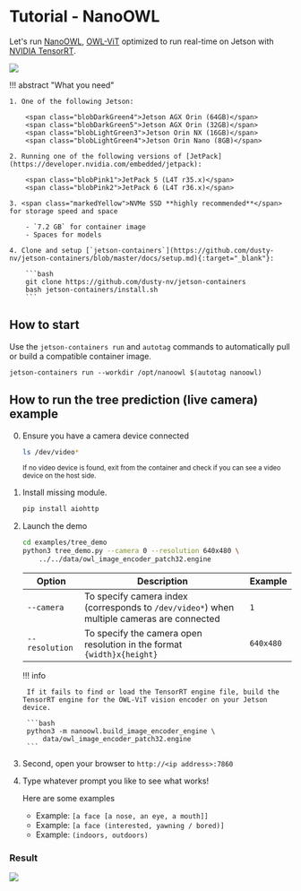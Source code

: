 # Tutorial - NanoOWL

Let's run [NanoOWL](https://github.com/NVIDIA-AI-IOT/nanoowl), [OWL-ViT](https://huggingface.co/docs/transformers/model_doc/owlvit) optimized to run real-time on Jetson with [NVIDIA TensorRT](https://developer.nvidia.com/tensorrt).

![](https://github.com/NVIDIA-AI-IOT/nanoowl/raw/main/assets/jetson_person_2x.gif)

!!! abstract "What you need"

    1. One of the following Jetson:

        <span class="blobDarkGreen4">Jetson AGX Orin (64GB)</span>
        <span class="blobDarkGreen5">Jetson AGX Orin (32GB)</span>
        <span class="blobLightGreen3">Jetson Orin NX (16GB)</span>
        <span class="blobLightGreen4">Jetson Orin Nano (8GB)</span>

    2. Running one of the following versions of [JetPack](https://developer.nvidia.com/embedded/jetpack):

        <span class="blobPink1">JetPack 5 (L4T r35.x)</span>
        <span class="blobPink2">JetPack 6 (L4T r36.x)</span>

    3. <span class="markedYellow">NVMe SSD **highly recommended**</span> for storage speed and space

        - `7.2 GB` for container image
        - Spaces for models

    4. Clone and setup [`jetson-containers`](https://github.com/dusty-nv/jetson-containers/blob/master/docs/setup.md){:target="_blank"}:

		```bash
		git clone https://github.com/dusty-nv/jetson-containers
		bash jetson-containers/install.sh
		```

## How to start

Use the `jetson-containers run` and `autotag` commands to automatically pull or build a compatible container image.

```
jetson-containers run --workdir /opt/nanoowl $(autotag nanoowl)
```

## How to run the tree prediction (live camera) example

0. Ensure you have a camera device connected

    ```bash
    ls /dev/video*
    ```

    <small>If no video device is found, exit from the container and check if you can see a video device on the host side.</small>

1. Install missing module.

    ```bash
    pip install aiohttp
    ```

2. Launch the demo
    ```bash
    cd examples/tree_demo
    python3 tree_demo.py --camera 0 --resolution 640x480 \
        ../../data/owl_image_encoder_patch32.engine
    ```

    | Option | Description | Example |
    | ------ | ----------- | ------- |
    | `--camera` | To specify camera index (corresponds to `/dev/video*`) when multiple cameras are connected | `1` |
    | `--resolution` | To specify the camera open resolution in the format `{width}x{height}` | `640x480` |

    !!! info

        If it fails to find or load the TensorRT engine file, build the TensorRT engine for the OWL-ViT vision encoder on your Jetson device.

        ```bash
        python3 -m nanoowl.build_image_encoder_engine \
            data/owl_image_encoder_patch32.engine
        ```

3. Second, open your browser to ``http://<ip address>:7860``

4. Type whatever prompt you like to see what works!

    Here are some examples

    - Example: `[a face [a nose, an eye, a mouth]]`
    - Example: `[a face (interested, yawning / bored)]`
    - Example: `(indoors, outdoors)`

### Result

![](../images/nanoowl_chrome_window.png)
